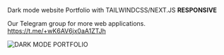 Dark mode website Portfolio 
with TAILWINDCSS/NEXT.JS
**RESPONSIVE**

Our Telegram group for more web applications.
https://t.me/+wK6AV6jx0aA1ZTJh

![DARK MODE PORTFOLIO](https://github.com/ViniciusCR7/Darkmode-next-tailwind/assets/83369825/4c71afbf-3c2b-4898-999d-24b8841c8e27)
